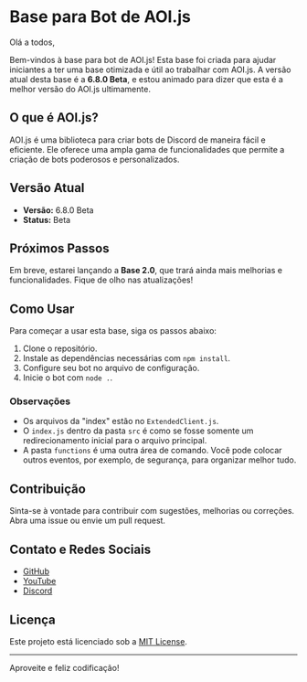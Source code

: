 # Base para Bot de AOI.js

Olá a todos,

Bem-vindos à base para bot de AOI.js! Esta base foi criada para ajudar iniciantes a ter uma base otimizada e útil ao trabalhar com AOI.js. A versão atual desta base é a **6.8.0 Beta**, e estou animado para dizer que esta é a melhor versão do AOI.js ultimamente.

## O que é AOI.js?

AOI.js é uma biblioteca para criar bots de Discord de maneira fácil e eficiente. Ele oferece uma ampla gama de funcionalidades que permite a criação de bots poderosos e personalizados.

## Versão Atual

- **Versão:** 6.8.0 Beta
- **Status:** Beta

## Próximos Passos

Em breve, estarei lançando a **Base 2.0**, que trará ainda mais melhorias e funcionalidades. Fique de olho nas atualizações!

## Como Usar

Para começar a usar esta base, siga os passos abaixo:

1. Clone o repositório.
2. Instale as dependências necessárias com `npm install`.
3. Configure seu bot no arquivo de configuração.
4. Inicie o bot com `node .`.

### Observações

- Os arquivos da "index" estão no `ExtendedClient.js`.
- O `index.js` dentro da pasta `src` é como se fosse somente um redirecionamento inicial para o arquivo principal.
- A pasta `functions` é uma outra área de comando. Você pode colocar outros eventos, por exemplo, de segurança, para organizar melhor tudo.

## Contribuição

Sinta-se à vontade para contribuir com sugestões, melhorias ou correções. Abra uma issue ou envie um pull request.

## Contato e Redes Sociais

- [GitHub](https://github.com/firstlindo)
- [YouTube](https://www.youtube.com/channel/UCvvGJ9bwkY8go9f3ek15RxA)
- [Discord](http://discordapp.com/users/780140248125407272)

## Licença

Este projeto está licenciado sob a [MIT License](LICENSE).

---

Aproveite e feliz codificação!
